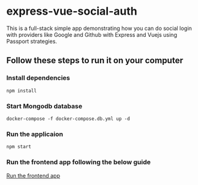 # express-vue-social-auth
This is a full-stack simple app demonstrating how you can do social login with providers like Google and Github with Express and Vuejs using Passport strategies.

## Follow these steps to run it on your computer

### Install dependencies
```
npm install
```

### Start Mongodb database
```
docker-compose -f docker-compose.db.yml up -d
```

### Run the applicaion
```
npm start
```

### Run the frontend app following the below guide
[Run the frontend app](https://github.com/fardinhakimi/express-vue-social-auth/blob/master/src/frontend/README.md)